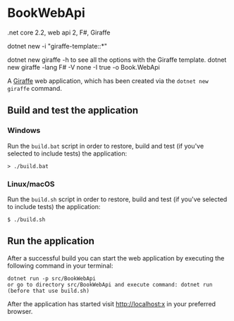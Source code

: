 # BookWebApi

.net core 2.2, web api 2, F#, Giraffe

dotnet new -i "giraffe-template::*"

dotnet new giraffe -h to see all the options with the Giraffe template.
dotnet new giraffe -lang F# -V none -I true -o Book.WebApi


A [Giraffe](https://github.com/giraffe-fsharp/Giraffe) web application, which has been created via the `dotnet new giraffe` command.

## Build and test the application

### Windows

Run the `build.bat` script in order to restore, build and test (if you've selected to include tests) the application:

```
> ./build.bat
```

### Linux/macOS

Run the `build.sh` script in order to restore, build and test (if you've selected to include tests) the application:

```
$ ./build.sh
```

## Run the application

After a successful build you can start the web application by executing the following command in your terminal:

```
dotnet run -p src/BookWebApi
or go to directory src/BookWebApi and execute command: dotnet run
(before that use build.sh)
```

After the application has started visit [http://localhost:x](http://localhost:x) in your preferred browser.

